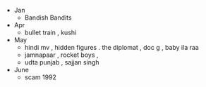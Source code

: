 
- Jan
  - Bandish Bandits
- Apr 
  - bullet train , kushi
- May
  - hindi mv , hidden figures . the diplomat , doc g , baby ila raa
  - jamnapaar , rocket boys , 
  - udta punjab , sajjan singh
- June
  - scam 1992
